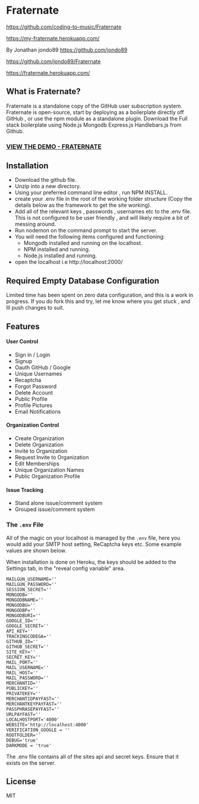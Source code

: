 # Fraternate

https://github.com/coding-to-music/Fraternate

https://my-fraternate.herokuapp.com/

By Jonathan jondo89 https://github.com/jondo89

https://github.com/jondo89/Fraternate

https://fraternate.herokuapp.com/

## What is Fraternate?

Fraternate is a standalone copy of the GitHub user subscription system. Fraternate is open-source, start by deploying as a boilerplate directly off GitHub , or use the npm module as a standalone plugin. Download the Full stack boilerplate using Node.js Mongodb Express.js Handlebars.js from Github.

### [VIEW THE DEMO - FRATERNATE](https://fraternate.herokuapp.com/)

## Installation

- Download the github file.
- Unzip into a new directory.
- Using your preferred command line editor , run NPM INSTALL.
- create your .env file in the root of the working folder structure (Copy the details below as the framework to get the site working).
- Add all of the relevant keys , passwords , usernames etc to the .env file. This is not configured to be user friendly , and will likely require a bit of messing around.
- Run nodemon on the command prompt to start the server.
- You will need the following items configured and functioning:
  - Mongodb installed and running on the localhost.
  - NPM installed and running.
  - Node.js installed and running.
- open the localhost i.e http://localhost:2000/

## Required Empty Database Configuration

Limited time has been spent on zero data configuration, and this is a work in progress. If you do fork this and try, let me know where you get stuck , and Ill push changes to suit.

## Features

#### User Control

- Sign in / Login
- Signup
- Oauth GitHub / Google
- Unique Usernames
- Recaptcha
- Forgot Password
- Delete Account
- Public Profile
- Profile Pictures
- Email Notifications

#### Organization Control

- Create Organization
- Delete Organization
- Invite to Organization
- Request Invite to Organization
- Edit Memberships
- Unique Organization Names
- Public Organization Profile

#### Issue Tracking

- Stand alone issue/comment system
- Grouped issue/comment system

### The `.env` File

All of the magic on your localhost is managed by the `.env` file, here you would add your SMTP host setting, ReCaptcha keys etc. Some example values are shown below.

When installation is done on Heroku, the keys should be added to the Settings tab, in the "reveal config variable" area.

```
MAILGUN_USERNAME=''
MAILGUN_PASSWORD=''
SESSION_SECRET=''
MONGODB=''
MONGODBNAME=''
MONGODBU=''
MONGODBP=''
MONGODBURI=''
GOOGLE_ID=''
GOOGLE_SECRET=''
API_KEY=''
TRACKINGCODEGA=''
GITHUB_ID=''
GITHUB_SECRET=''
SITE_KEY=''
SECRET_KEY=''
MAIL_PORT=''
MAIL_USERNAME=''
MAIL_HOST=''
MAIL_PASSWORD=''
MERCHANTID=''
PUBLICKEY=''
PRIVATEKEY=''
MERCHANTIDPAYFAST=''
MERCHANTKEYPAYFAST=''
PASSPHRASEPAYFAST=''
URLPAYFAST=''
LOCALHOSTPORT='4000'
WEBSITE='http://localhost:4000'
VERIFICATION_GOOGLE = ''
ROOTFOLDER=''
DEBUG='true'
DARKMODE = 'true'
```

The .env file contains all of the sites api and secret keys. Ensure that it exists on the server.

## License

MIT

